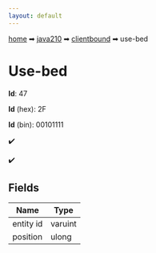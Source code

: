 ```yaml
---
layout: default
---
```


[home](/) ➡ [java210](/protocol/java210) ➡ [clientbound](/protocol/java210/clientbound) ➡ use-bed

# Use-bed

**Id**: 47

**Id** (hex): 2F

**Id** (bin): 00101111

✔️

✔️

## Fields

Name | Type
---|---
entity id | varuint
position | ulong

